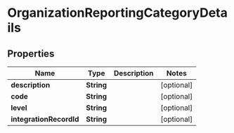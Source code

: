 

# OrganizationReportingCategoryDetails


## Properties

| Name | Type | Description | Notes |
|------------ | ------------- | ------------- | -------------|
|**description** | **String** |  |  [optional] |
|**code** | **String** |  |  [optional] |
|**level** | **String** |  |  [optional] |
|**integrationRecordId** | **String** |  |  [optional] |




